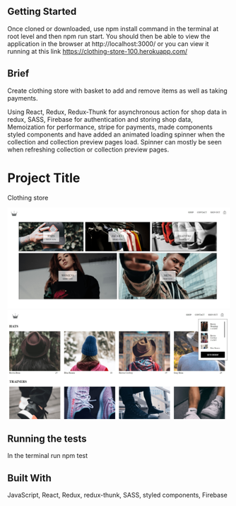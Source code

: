 ## Getting Started

Once cloned or downloaded, use npm install command in the terminal at root level and then npm run start. You should then be able to view the application in the browser at http://localhost:3000/ or you can view it running at this link https://clothing-store-100.herokuapp.com/

## Brief

Create clothing store with basket to add and remove items as well as taking payments.

Using React, Redux, Redux-Thunk for asynchronous action for shop data in redux, SASS, Firebase for authentication and storing shop data, Memoization for performance, stripe for payments, made components styled components and have added an animated loading spinner when the collection and collection preview pages load. Spinner can mostly be seen when refreshing collection or collection preview pages.

# Project Title

Clothing store


<img src="public/images/clothing-store.png">


<img src="public/images/clothing-store2.png">

## Running the tests

In the terminal run npm test


## Built With

JavaScript, React, Redux, redux-thunk, SASS, styled components, Firebase
